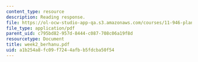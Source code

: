 ```yaml
---
content_type: resource
description: Reading response.
file: https://ol-ocw-studio-app-qa.s3.amazonaws.com/courses/11-946-planning-in-transition-economies-for-growth-and-equity-spring-2004/a1b254a8fc09f7244afbb5fdcba50f54_week2_berhanu.pdf
file_type: application/pdf
parent_uid: c795bd82-957d-8444-c087-708c06a19f8d
resourcetype: Document
title: week2_berhanu.pdf
uid: a1b254a8-fc09-f724-4afb-b5fdcba50f54
---
```

